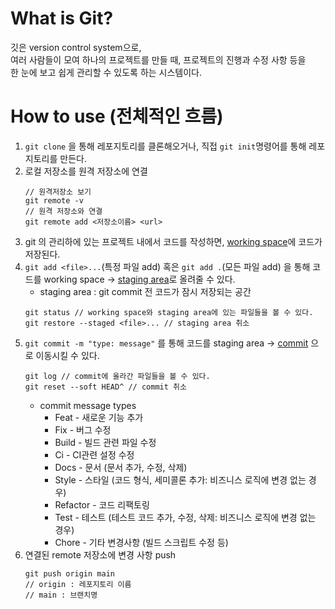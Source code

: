 # What is Git?
깃은 version control system으로,<br>
여러 사람들이 모여 하나의 프로젝트를 만들 때, 프로젝트의 진행과 수정 사항 등을<br>
한 눈에 보고 쉽게 관리할 수 있도록 하는 시스템이다.

# How to use (전체적인 흐름)
1. `git clone` 을 통해 레포지토리를 클론해오거나, 직접 `git init`명령어를 통해 레포지토리를 만든다.
2. 로컬 저장소를 원격 저장소에 연결
    ```
    // 원격저장소 보기
    git remote -v 
    // 원격 저장소와 연결
    git remote add <저장소이름> <url>
    ``` 
3. git 의 관리하에 있는 프로젝트 내에서 코드를 작성하면, <u>working space</u>에 코드가 저장된다.
4. `git add <file>...`(특정 파일 add) 혹은 `git add .`(모든 파일 add) 을 통해 코드를 working space -> <u>staging area</u>로 올려줄 수 있다.
    - staging area : git commit 전 코드가 잠시 저장되는 공간
    ```
    git status // working space와 staging area에 있는 파일들을 볼 수 있다.
    git restore --staged <file>... // staging area 취소
    ```
5. `git commit -m "type: message"` 를 통해 코드를 staging area -> <u>commit</u> 으로 이동시킬 수 있다.
    ```
    git log // commit에 올라간 파일들을 볼 수 있다.
    git reset --soft HEAD^ // commit 취소
    ```
    - commit message types
        - Feat - 새로운 기능 추가
        - Fix - 버그 수정
        - Build - 빌드 관련 파일 수정
        - Ci - CI관련 설정 수정
        - Docs - 문서 (문서 추가, 수정, 삭제)
        - Style - 스타일 (코드 형식, 세미콜론 추가: 비즈니스 로직에 변경 없는 경우)
        - Refactor - 코드 리팩토링
        - Test - 테스트 (테스트 코드 추가, 수정, 삭제: 비즈니스 로직에 변경 없는 경우)
        - Chore - 기타 변경사항 (빌드 스크립트 수정 등)
6. 연결된 remote 저장소에 변경 사항 push
    ```
    git push origin main
    // origin : 레포지토리 이름
    // main : 브랜치명
    ```




